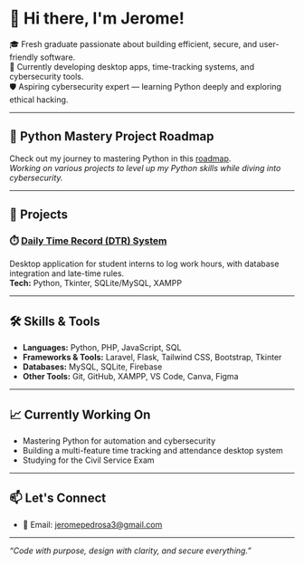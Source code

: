 # 👋 Hi there, I'm Jerome!

🎓 Fresh graduate passionate about building efficient, secure, and user-friendly software.  
💼 Currently developing desktop apps, time-tracking systems, and cybersecurity tools.  
🛡️ Aspiring cybersecurity expert — learning Python deeply and exploring ethical hacking.

---

## 🐍 Python Mastery Project Roadmap
Check out my journey to mastering Python in this [roadmap](https://github.com/smolrome/JeromePedrosa/blob/main/python-mastery-roadmap.md).  
_Working on various projects to level up my Python skills while diving into cybersecurity._

---

## 🚀 Projects

### ⏱️ [Daily Time Record (DTR) System](https://github.com/smolrome/DailyTimeRecord)
Desktop application for student interns to log work hours, with database integration and late-time rules.  
**Tech:** Python, Tkinter, SQLite/MySQL, XAMPP

---

## 🛠️ Skills & Tools

- **Languages:** Python, PHP, JavaScript, SQL
- **Frameworks & Tools:** Laravel, Flask, Tailwind CSS, Bootstrap, Tkinter
- **Databases:** MySQL, SQLite, Firebase
- **Other Tools:** Git, GitHub, XAMPP, VS Code, Canva, Figma

---

## 📈 Currently Working On

- Mastering Python for automation and cybersecurity
- Building a multi-feature time tracking and attendance desktop system
- Studying for the Civil Service Exam

---

## 📫 Let's Connect

- 📧 Email: jeromepedrosa3@gmail.com

---

_“Code with purpose, design with clarity, and secure everything.”_
